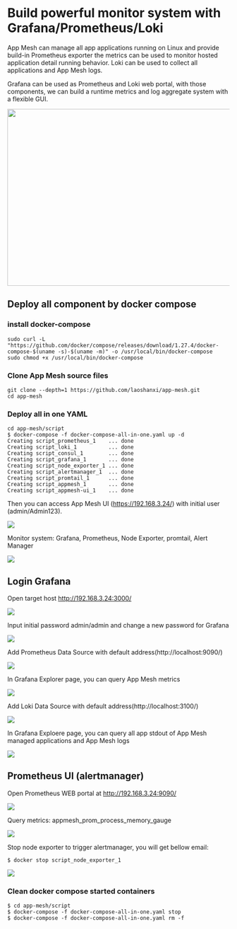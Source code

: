 # Build powerful monitor system with Grafana/Prometheus/Loki
App Mesh can manage all app applications running on Linux and provide build-in Prometheus exporter the metrics can be used to monitor hosted application detail running behavior. Loki can be used to collect all applications and App Mesh logs.

Grafana can be used as Prometheus and Loki web portal, with those components, we can build a runtime metrics and log aggregate system with a flexible GUI.
<div align=center><img src="https://raw.githubusercontent.com/laoshanxi/app-mesh/main/doc/diagram.png" width=600 height=400 align=center /></div>

## Deploy all component by docker compose

### install docker-compose
```
sudo curl -L "https://github.com/docker/compose/releases/download/1.27.4/docker-compose-$(uname -s)-$(uname -m)" -o /usr/local/bin/docker-compose
sudo chmod +x /usr/local/bin/docker-compose
```

### Clone App Mesh source files
```
git clone --depth=1 https://github.com/laoshanxi/app-mesh.git
cd app-mesh
```

### Deploy all in one YAML
```
cd app-mesh/script
$ docker-compose -f docker-compose-all-in-one.yaml up -d
Creating script_prometheus_1    ... done
Creating script_loki_1          ... done
Creating script_consul_1        ... done
Creating script_grafana_1       ... done
Creating script_node_exporter_1 ... done
Creating script_alertmanager_1  ... done
Creating script_promtail_1      ... done
Creating script_appmesh_1       ... done
Creating script_appmesh-ui_1    ... done

```

Then you can access App Mesh UI (https://192.168.3.24/) with initial user (admin/Admin123).

<img src="https://raw.githubusercontent.com/laoshanxi/picture/master/appmesh/1.png" />

Monitor system: Grafana, Prometheus, Node Exporter, promtail, Alert Manager

<img src="https://prometheus.io/assets/architecture.png" />

## Login Grafana
Open target host http://192.168.3.24:3000/

<img src="https://raw.githubusercontent.com/laoshanxi/picture/master/wiki/01.png" />

Input initial password admin/admin and change a new password for Grafana

<img src="https://raw.githubusercontent.com/laoshanxi/picture/master/wiki/02.png" />

Add Prometheus Data Source with default address(http://localhost:9090/)

<img src="https://raw.githubusercontent.com/laoshanxi/picture/master/wiki/03.png" />

In Grafana Explorer page, you can query App Mesh metrics

<img src="https://raw.githubusercontent.com/laoshanxi/picture/master/wiki/04.png" />

Add Loki Data Source with default address(http://localhost:3100/)

<img src="https://raw.githubusercontent.com/laoshanxi/picture/master/wiki/05.png" />

In Grafana Exploere page, you can query all app stdout of App Mesh managed applications and App Mesh logs

<img src="https://raw.githubusercontent.com/laoshanxi/picture/master/wiki/06.png" />

## Prometheus UI (alertmanager)
Open Prometheus WEB portal at http://192.168.3.24:9090/

<img src="https://raw.githubusercontent.com/laoshanxi/picture/master/wiki/prometheus01.png" />

Query metrics: appmesh_prom_process_memory_gauge

<img src="https://raw.githubusercontent.com/laoshanxi/picture/master/wiki/prometheus02.png" />

Stop node exporter to trigger alertmanager, you will get bellow email:
```
$ docker stop script_node_exporter_1
```
<img src="https://raw.githubusercontent.com/laoshanxi/picture/master/wiki/email.png" />

### Clean docker compose started containers
```
$ cd app-mesh/script
$ docker-compose -f docker-compose-all-in-one.yaml stop
$ docker-compose -f docker-compose-all-in-one.yaml rm -f
```
